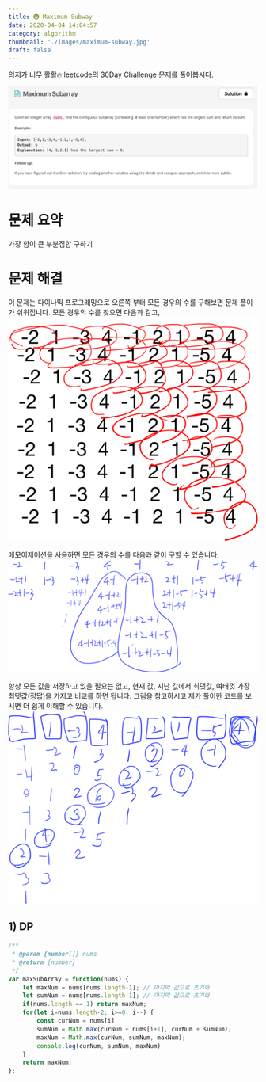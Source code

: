 ```yaml
---
title: 🚇 Maximum Subway
date: 2020-04-04 14:04:57
category: algorithm
thumbnail: './images/maximum-subway.jpg'
draft: false
---
```



의지가 너무 활활🔥 leetcode의 30Day Challenge [문제](https://leetcode.com/explore/featured/card/30-day-leetcoding-challenge/528/week-1/3285/)를 풀어봅시다. 

![maximum-subway](./images/maximum-subway.jpg)

# 문제 요약
가장 합이 큰 부분집합 구하기

# 문제 해결
이 문제는 다이나믹 프로그래밍으로 오른쪽 부터 모든 경우의 수를 구해보면 문제 풀이가 쉬워집니다.
모든 경우의 수를 찾으면 다음과 같고,
![maximum-subway-1](./images/maximum-subway-1.png)

메모이제이션을 사용하면 모든 경우의 수를 다음과 같이 구할 수 있습니다.
![maximum-subway-2](./images/maximum-subway-2.png)

항상 모든 값을 저장하고 있을 필요는 없고, 현재 값, 지난 값에서 최댓값, 여태껏 가장 최댓값(정답)을 가지고 비교를 하면 됩니다.
그림을 참고하시고 제가 풀이한 코드를 보시면 더 쉽게 이해할 수 있습니다.
![maximum-subway-3](./images/maximum-subway-3.png)

## 1) DP
```js
/**
 * @param {number[]} nums
 * @return {number}
 */
var maxSubArray = function(nums) {
    let maxNum = nums[nums.length-1]; // 마지막 값으로 초기화
    let sumNum = nums[nums.length-1]; // 마지막 값으로 초기화
    if(nums.length == 1) return maxNum;
    for(let i=nums.length-2; i>=0; i--) {
        const curNum = nums[i]
        sumNum = Math.max(curNum + nums[i+1], curNum + sumNum);
        maxNum = Math.max(curNum, sumNum, maxNum);
        console.log(curNum, sumNum, maxNum)
    }
    return maxNum;
};
```
